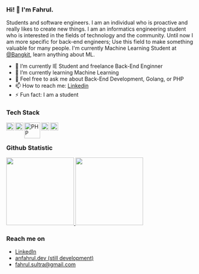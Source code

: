### Hi! 👋 I'm Fahrul.

Students and software engineers. I am an individual who is proactive and really likes to create new things. I am an informatics engineering student who is interested in the fields of technology and the community. Until now I am more specific for back-end engineers; Use this field to make something valuable for many people. I'm currently Machine Learning Student at <a href="https://grow.google/intl/id_id/bangkit">@Bangkit</a>, learn anything about ML.

- 🔭 I’m currently IE Student and freelance Back-End Enginner
- 🌱 I’m currently learning Machine Learning
- 💬 Feel free to ask me about Back-End Development, Golang, or PHP
- 📫 How to reach me: [Linkedin](https://www.linkedin.com/in/fahrulan/)
- ⚡ Fun fact: I am a student

### Tech Stack
  <a href="https://go.dev/"><img align="left" alt="Golang" title="Golang" width="21px" src="https://seeklogo.com/images/G/go-logo-046185B647-seeklogo.com.png" /></a>
  <a href="https://gin-gonic.com/"><img align="left" alt="Gin" title="Gin" width="21px" src="https://seeklogo.com/images/G/gin-logo-BD71D14076-seeklogo.com.png" /></a>
  <a href="https://www.php.net/"><img align="left" alt="PHP" title="PHP" width="42px" src="https://www.vectorlogo.zone/logos/php/php-ar21.svg" /></a>
  <a href="https://laravel.com/"><img align="left" alt="Laravel" title="Laravel" width="21px" src="https://upload.wikimedia.org/wikipedia/commons/thumb/9/9a/Laravel.svg/75px-Laravel.svg.png?20190820171151" /></a>
  <a href="https://www.python.org/"><img align="left" alt="Python" title="Python" width="21px" src="https://upload.wikimedia.org/wikipedia/commons/thumb/c/c3/Python-logo-notext.svg/172px-Python-logo-notext.svg.png?20220821155029" /></a>
  <br>
  <br>
  
### Github Statistic
<p align="left">
<a href="https://github.com/anfahrul">
  <img height="180em" src="https://github-readme-stats-eight-theta.vercel.app/api?username=anfahrul&show_icons=true&theme=algolia&include_all_commits=true&count_private=true"/>
  <img height="180em" src="https://github-readme-stats-eight-theta.vercel.app/api/top-langs/?username=anfahrul&layout=compact&langs_count=8&theme=algolia"/>
</a>
</p>

### Reach me on
- <a href="https://www.linkedin.com/in/fahrulan/">LinkedIn</a>
- <a href="https://anfahrul.dev">anfahrul.dev (still development)</a>
- fahrul.sultra@gmail.com
